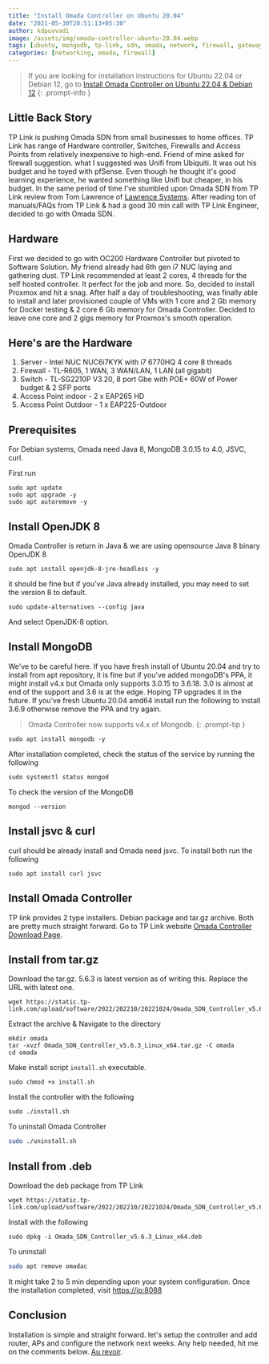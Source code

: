 ```yaml
---
title: "Install Omada Controller on Ubuntu 20.04"
date: "2021-05-30T20:51:13+05:30"
author: kdpuvvadi
image: /assets/img/omada-controller-ubuntu-20.04.webp
tags: [ubuntu, mongodb, tp-link, sdn, omada, network, firewall, gateway, vpn, proxmox]
categories: [networking, omada, firewall]
---
```


> If you are looking for installation instructions for Ubuntu 22.04 or Debian 12, go to [Install Omada Controller on Ubuntu 22.04 & Debian 12](/posts/omada-sdn-controller-ubuntu-22-04/)
{: .prompt-info }

## Little Back Story

TP Link is pushing Omada SDN from small businesses to home offices. TP Link has range of Hardware controller, Switches, Firewalls and Access Points from relatively inexpensive to high-end. Friend of mine asked for firewall suggestion. what I suggested was Unifi from Ubiquiti. It was out his budget and he toyed with pfSense. Even though he thought it's good learning experience, he wanted something like Unifi but cheaper, in his budget. In the same period of time I've stumbled upon Omada SDN from TP Link review from Tom Lawrence of [Lawrence Systems](https://www.youtube.com/user/TheTecknowledge/). After reading ton of manuals/FAQs from TP Link & had a good 30 min call with TP Link Engineer, decided to go with Omada SDN.

## Hardware

First we decided to go with OC200 Hardware Controller but pivoted to Software Solution. My friend already had 6th gen i7 NUC laying and gathering dust. TP Link recommended at least 2 cores, 4 threads for the self hosted controller. It perfect for the job and more. So, decided to install Proxmox and hit a snag. After half a day of troubleshooting, was finally able to install and later provisioned couple of VMs with 1 core and 2 Gb memory for Docker testing & 2 core 6 Gb memory for Omada Controller. Decided to leave one core and 2 gigs memory for Proxmox's smooth operation.

## Here's are the Hardware

1. Server - Intel NUC NUC6i7KYK with i7 6770HQ 4 core 8 threads
2. Firewall - TL-R605, 1 WAN, 3 WAN/LAN, 1 LAN (all gigabit)
3. Switch - TL-SG2210P V3.20, 8 port Gbe with POE+ 60W of Power budget & 2 SFP ports
4. Access Point indoor - 2 x EAP265 HD
5. Access Point Outdoor - 1 x EAP225-Outdoor

## Prerequisites

For Debian systems, Omada need Java 8, MongoDB 3.0.15 to 4.0, JSVC, curl.

First run

```shell
sudo apt update
sudo apt upgrade -y
sudo apt autoremove -y
```

## Install OpenJDK 8

Omada Controller is return in Java & we are using opensource Java 8 binary OpenJDK 8

```shell
sudo apt install openjdk-8-jre-headless -y
```

it should be fine but if you've Java already installed, you may need to set the version 8 to default.

```shell
sudo update-alternatives --config java
```

And select OpenJDK-8 option.

## Install MongoDB

We've to be careful here. If you have fresh install of Ubuntu 20.04 and try to install from apt repository, it is fine but if you've added mongoDB's PPA, it might install v4.x but Omada only supports 3.0.15 to 3.6.18. 3.0 is almost at end of the support and 3.6 is at the edge. Hoping TP upgrades it in the future. If you've fresh Ubuntu 20.04 amd64 install run the following to install 3.6.9 otherwise remove the PPA and try again.

> Omada Controller now supports v4.x of Mongodb.
{: .prompt-tip }

```shell
sudo apt install mongodb -y
```

After installation completed, check the status of the service by running the following

```shell
sudo systemctl status mongod
```

To check the version of the MongoDB

```shell
mongod --version
```

## Install jsvc & curl

curl should be already install and Omada need jsvc. To install both run the following

```shell
sudo apt install curl jsvc
```

## Install Omada Controller

TP link provides 2 type installers. Debian package and tar.gz archive. Both are pretty much straight forward. Go to TP Link website [Omada Controller Download Page](https://www.tp-link.com/en/support/download/omada-software-controller/).

## Install from tar.gz

Download the tar.gz. 5.6.3 is latest version as of writing this. Replace the URL with latest one.

```shell
wget https://static.tp-link.com/upload/software/2022/202210/20221024/Omada_SDN_Controller_v5.6.3_Linux_x64.tar.gz
```

Extract the archive & Navigate to the directory

```shell
mkdir omada
tar -xvzf Omada_SDN_Controller_v5.6.3_Linux_x64.tar.gz -C omada
cd omada
```

Make install script `install.sh` executable.

```shell
sudo chmod +x install.sh
```

Install the controller with the following

```shell
sudo ./install.sh
```

To uninstall Omada Controller

```bash
sudo ./uninstall.sh
```

## Install from .deb

Download the deb package from TP Link

```shell
wget https://static.tp-link.com/upload/software/2022/202210/20221024/Omada_SDN_Controller_v5.6.3_Linux_x64.deb
```

Install with the following

```shell
sudo dpkg -i Omada_SDN_Controller_v5.6.3_Linux_x64.deb
```

To uninstall

```bash
sudo apt remove omadac
```

It might take 2 to 5 min depending upon your system configuration. Once the installation completed, visit <https://ip:8088>

## Conclusion

Installation is simple and straight forward. let's setup the controller and add router, APs and configure the network next weeks. Any help needed, hit me on the comments below. [Au revoir](#conclusion).
